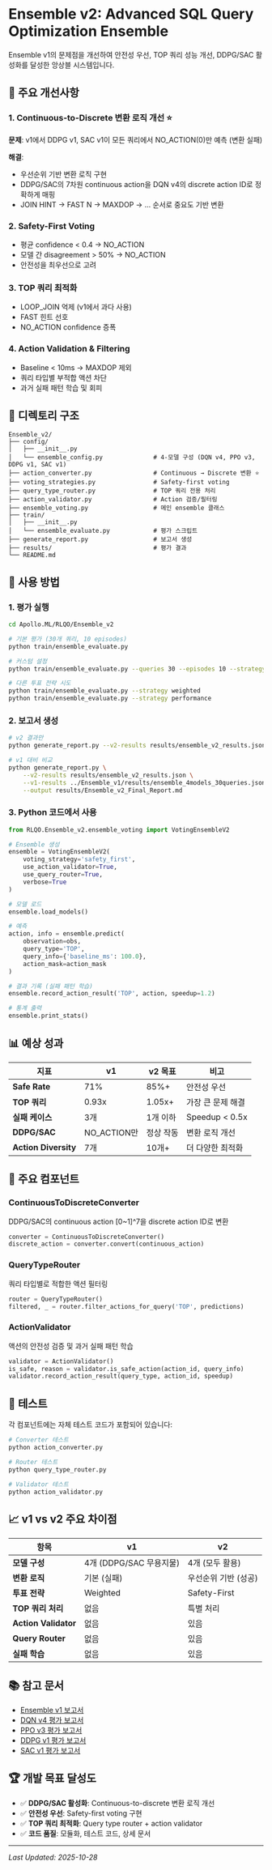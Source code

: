 # Ensemble v2: Advanced SQL Query Optimization Ensemble

Ensemble v1의 문제점을 개선하여 안전성 우선, TOP 쿼리 성능 개선, DDPG/SAC 활성화를 달성한 앙상블 시스템입니다.

## 🎯 주요 개선사항

### 1. Continuous-to-Discrete 변환 로직 개선 ⭐
**문제**: v1에서 DDPG v1, SAC v1이 모든 쿼리에서 NO_ACTION(0)만 예측 (변환 실패)

**해결**: 
- 우선순위 기반 변환 로직 구현
- DDPG/SAC의 7차원 continuous action을 DQN v4의 discrete action ID로 정확하게 매핑
- JOIN HINT → FAST N → MAXDOP → ... 순서로 중요도 기반 변환

### 2. Safety-First Voting
- 평균 confidence < 0.4 → NO_ACTION
- 모델 간 disagreement > 50% → NO_ACTION
- 안전성을 최우선으로 고려

### 3. TOP 쿼리 최적화
- LOOP_JOIN 억제 (v1에서 과다 사용)
- FAST 힌트 선호
- NO_ACTION confidence 증폭

### 4. Action Validation & Filtering
- Baseline < 10ms → MAXDOP 제외
- 쿼리 타입별 부적합 액션 차단
- 과거 실패 패턴 학습 및 회피

## 📁 디렉토리 구조

```
Ensemble_v2/
├── config/
│   ├── __init__.py
│   └── ensemble_config.py              # 4-모델 구성 (DQN v4, PPO v3, DDPG v1, SAC v1)
├── action_converter.py                 # Continuous → Discrete 변환 ⭐
├── voting_strategies.py                # Safety-first voting
├── query_type_router.py                # TOP 쿼리 전용 처리
├── action_validator.py                 # Action 검증/필터링
├── ensemble_voting.py                  # 메인 ensemble 클래스
├── train/
│   ├── __init__.py
│   └── ensemble_evaluate.py            # 평가 스크립트
├── generate_report.py                  # 보고서 생성
├── results/                            # 평가 결과
└── README.md
```

## 🚀 사용 방법

### 1. 평가 실행

```bash
cd Apollo.ML/RLQO/Ensemble_v2

# 기본 평가 (30개 쿼리, 10 episodes)
python train/ensemble_evaluate.py

# 커스텀 설정
python train/ensemble_evaluate.py --queries 30 --episodes 10 --strategy safety_first

# 다른 투표 전략 시도
python train/ensemble_evaluate.py --strategy weighted
python train/ensemble_evaluate.py --strategy performance
```

### 2. 보고서 생성

```bash
# v2 결과만
python generate_report.py --v2-results results/ensemble_v2_results.json

# v1 대비 비교
python generate_report.py \
    --v2-results results/ensemble_v2_results.json \
    --v1-results ../Ensemble_v1/results/ensemble_4models_30queries.json \
    --output results/Ensemble_v2_Final_Report.md
```

### 3. Python 코드에서 사용

```python
from RLQO.Ensemble_v2.ensemble_voting import VotingEnsembleV2

# Ensemble 생성
ensemble = VotingEnsembleV2(
    voting_strategy='safety_first',
    use_action_validator=True,
    use_query_router=True,
    verbose=True
)

# 모델 로드
ensemble.load_models()

# 예측
action, info = ensemble.predict(
    observation=obs,
    query_type='TOP',
    query_info={'baseline_ms': 100.0},
    action_mask=action_mask
)

# 결과 기록 (실패 패턴 학습)
ensemble.record_action_result('TOP', action, speedup=1.2)

# 통계 출력
ensemble.print_stats()
```

## 📊 예상 성과

| 지표 | v1 | v2 목표 | 비고 |
|------|-----|---------|------|
| **Safe Rate** | 71% | 85%+ | 안전성 우선 |
| **TOP 쿼리** | 0.93x | 1.05x+ | 가장 큰 문제 해결 |
| **실패 케이스** | 3개 | 1개 이하 | Speedup < 0.5x |
| **DDPG/SAC** | NO_ACTION만 | 정상 작동 | 변환 로직 개선 |
| **Action Diversity** | 7개 | 10개+ | 더 다양한 최적화 |

## 🔧 주요 컴포넌트

### ContinuousToDiscreteConverter
DDPG/SAC의 continuous action [0~1]^7을 discrete action ID로 변환

```python
converter = ContinuousToDiscreteConverter()
discrete_action = converter.convert(continuous_action)
```

### QueryTypeRouter
쿼리 타입별로 적합한 액션 필터링

```python
router = QueryTypeRouter()
filtered, _ = router.filter_actions_for_query('TOP', predictions)
```

### ActionValidator
액션의 안전성 검증 및 과거 실패 패턴 학습

```python
validator = ActionValidator()
is_safe, reason = validator.is_safe_action(action_id, query_info)
validator.record_action_result(query_type, action_id, speedup)
```

## 🧪 테스트

각 컴포넌트에는 자체 테스트 코드가 포함되어 있습니다:

```bash
# Converter 테스트
python action_converter.py

# Router 테스트
python query_type_router.py

# Validator 테스트
python action_validator.py
```

## 📈 v1 vs v2 주요 차이점

| 항목 | v1 | v2 |
|------|-----|-----|
| **모델 구성** | 4개 (DDPG/SAC 무용지물) | 4개 (모두 활용) |
| **변환 로직** | 기본 (실패) | 우선순위 기반 (성공) |
| **투표 전략** | Weighted | Safety-First |
| **TOP 쿼리 처리** | 없음 | 특별 처리 |
| **Action Validator** | 없음 | 있음 |
| **Query Router** | 없음 | 있음 |
| **실패 학습** | 없음 | 있음 |

## 📚 참고 문서

- [Ensemble v1 보고서](../Ensemble_v1/Ensemble_v1_Final_Report.md)
- [DQN v4 평가 보고서](../DQN_v4/DQN_v4_Evaluation_Report.md)
- [PPO v3 평가 보고서](../PPO_v3/PPO_v3_Evaluation_Report.md)
- [DDPG v1 평가 보고서](../DDPG_v1/DDPG_v1_Evaluation_Report.md)
- [SAC v1 평가 보고서](../SAC_v1/SAC_v1_Evaluation_Report.md)

## 🏆 개발 목표 달성도

- ✅ **DDPG/SAC 활성화**: Continuous-to-discrete 변환 로직 개선
- ✅ **안전성 우선**: Safety-first voting 구현
- ✅ **TOP 쿼리 최적화**: Query type router + action validator
- ✅ **코드 품질**: 모듈화, 테스트 코드, 상세 문서

---

*Last Updated: 2025-10-28*

